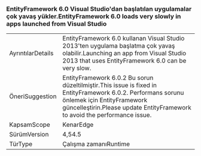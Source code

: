 ### <a name="entityframework-60-loads-very-slowly-in-apps-launched-from-visual-studio"></a><span data-ttu-id="ee8d2-101">EntityFramework 6.0 Visual Studio'dan başlatılan uygulamalar çok yavaş yükler.</span><span class="sxs-lookup"><span data-stu-id="ee8d2-101">EntityFramework 6.0 loads very slowly in apps launched from Visual Studio</span></span>

|   |   |
|---|---|
|<span data-ttu-id="ee8d2-102">Ayrıntılar</span><span class="sxs-lookup"><span data-stu-id="ee8d2-102">Details</span></span>|<span data-ttu-id="ee8d2-103">EntityFramework 6.0 kullanan Visual Studio 2013'ten uygulama başlatma çok yavaş olabilir.</span><span class="sxs-lookup"><span data-stu-id="ee8d2-103">Launching an app from Visual Studio 2013 that uses EntityFramework 6.0 can be very slow.</span></span>|
|<span data-ttu-id="ee8d2-104">Öneri</span><span class="sxs-lookup"><span data-stu-id="ee8d2-104">Suggestion</span></span>|<span data-ttu-id="ee8d2-105">EntityFramework 6.0.2 Bu sorun düzeltilmiştir.</span><span class="sxs-lookup"><span data-stu-id="ee8d2-105">This issue is fixed in EntityFramework 6.0.2.</span></span> <span data-ttu-id="ee8d2-106">Performans sorunu önlemek için EntityFramework güncelleştirin.</span><span class="sxs-lookup"><span data-stu-id="ee8d2-106">Please update EntityFramework to avoid the performance issue.</span></span>|
|<span data-ttu-id="ee8d2-107">Kapsam</span><span class="sxs-lookup"><span data-stu-id="ee8d2-107">Scope</span></span>|<span data-ttu-id="ee8d2-108">Kenar</span><span class="sxs-lookup"><span data-stu-id="ee8d2-108">Edge</span></span>|
|<span data-ttu-id="ee8d2-109">Sürüm</span><span class="sxs-lookup"><span data-stu-id="ee8d2-109">Version</span></span>|<span data-ttu-id="ee8d2-110">4,5</span><span class="sxs-lookup"><span data-stu-id="ee8d2-110">4.5</span></span>|
|<span data-ttu-id="ee8d2-111">Tür</span><span class="sxs-lookup"><span data-stu-id="ee8d2-111">Type</span></span>|<span data-ttu-id="ee8d2-112">Çalışma zamanı</span><span class="sxs-lookup"><span data-stu-id="ee8d2-112">Runtime</span></span>|

